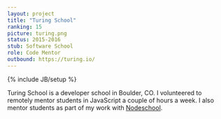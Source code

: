 ```yaml
---
layout: project
title: "Turing School"
ranking: 15
picture: turing.png
status: 2015-2016
stub: Software School
role: Code Mentor
outbound: https://turing.io/
---
```

{% include JB/setup %}

Turing School is a developer school in Boulder, CO. I volunteered to remotely mentor students in JavaScript a couple of hours a week. I also mentor students as part of my work with [Nodeschool](../nodeschool).